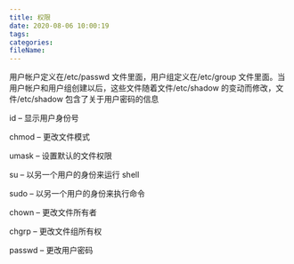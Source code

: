 ```yaml
---
title: 权限
date: 2020-08-06 10:00:19
tags:
categories:
fileName:
---
```




用户帐户定义在/etc/passwd 文件里面，用户组定义在/etc/group 文件里面。当用户帐户和用户组创建以后，这些文件随着文件/etc/shadow 的变动而修改，文件/etc/shadow 包含了关于用户密码的信息

id – 显示用户身份号

chmod – 更改文件模式

umask – 设置默认的文件权限

su – 以另一个用户的身份来运行 shell

sudo – 以另一个用户的身份来执行命令

chown – 更改文件所有者

chgrp – 更改文件组所有权

passwd – 更改用户密码